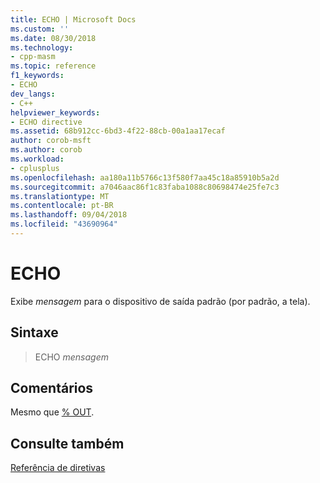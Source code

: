 ```yaml
---
title: ECHO | Microsoft Docs
ms.custom: ''
ms.date: 08/30/2018
ms.technology:
- cpp-masm
ms.topic: reference
f1_keywords:
- ECHO
dev_langs:
- C++
helpviewer_keywords:
- ECHO directive
ms.assetid: 68b912cc-6bd3-4f22-88cb-00a1aa17ecaf
author: corob-msft
ms.author: corob
ms.workload:
- cplusplus
ms.openlocfilehash: aa180a11b5766c13f580f7aa45c18a85910b5a2d
ms.sourcegitcommit: a7046aac86f1c83faba1088c80698474e25fe7c3
ms.translationtype: MT
ms.contentlocale: pt-BR
ms.lasthandoff: 09/04/2018
ms.locfileid: "43690964"
---
```

# <a name="echo"></a>ECHO

Exibe *mensagem* para o dispositivo de saída padrão (por padrão, a tela).

## <a name="syntax"></a>Sintaxe

> ECHO *mensagem*

## <a name="remarks"></a>Comentários

Mesmo que [% OUT](../../assembler/masm/percent-out.md).

## <a name="see-also"></a>Consulte também

[Referência de diretivas](../../assembler/masm/directives-reference.md)<br/>